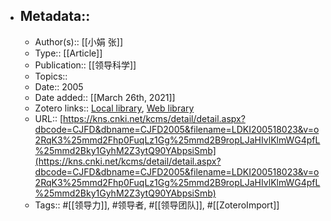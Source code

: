 - ## Metadata::
    - Author(s):: [[小娟 张]]
    - Type:: [[Article]]
    - Publication:: [[领导科学]]
    - Topics:: 
    - Date:: 2005
    - Date added:: [[March 26th, 2021]]
    - Zotero links:: [Local library](zotero://select/library/items/8A2FFA2C), [Web library](https://www.zotero.org/users/7147715/items/8A2FFA2C)
    - URL:: [https://kns.cnki.net/kcms/detail/detail.aspx?dbcode=CJFD&dbname=CJFD2005&filename=LDKI200518023&v=o2RqK3%25mmd2Fhp0FuqLz1Gg%25mmd2B9ropLJaHIvlKlmWG4pfL%25mmd2Bky1GyhM2Z3ytQ90YAbpsiSmb](https://kns.cnki.net/kcms/detail/detail.aspx?dbcode=CJFD&dbname=CJFD2005&filename=LDKI200518023&v=o2RqK3%25mmd2Fhp0FuqLz1Gg%25mmd2B9ropLJaHIvlKlmWG4pfL%25mmd2Bky1GyhM2Z3ytQ90YAbpsiSmb)
    - Tags:: #[[领导力]], #领导者, #[[领导团队]], #[[ZoteroImport]]
